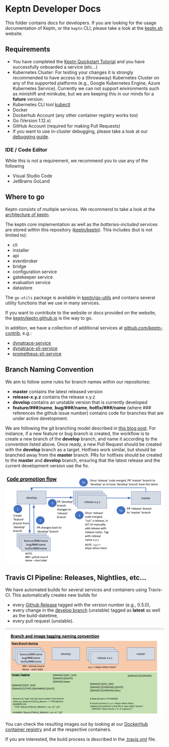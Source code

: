 # Keptn Developer Docs

This folder contains docs for developers. If you are looking for the usage documentation of Keptn, or the `keptn` CLI, 
 please take a look at the [keptn.sh](https://keptn.sh) website.

## Requirements

* You have completed the [Keptn Quickstart Tutorial](https://keptn.sh/docs/quickstart/) and you have successfully
  onboarded a service (etc...)
* Kubernetes Cluster: 
  For testing your changes it is strongly recommended to have access to a (throwaway) Kubernetes Cluster on any of the 
  supported platforms (e.g., Google Kubernetes Engine, Azure Kubernetes Service). Currently we can not support 
  environments such as minishift and minikube, but we are keeping this in our minds for a **future** version.
* Kubernetes CLI tool [kubectl](https://kubernetes.io/docs/tasks/tools/install-kubectl/)
* Docker
* Dockerhub Account (any other container registry works too)
* Go (Version 1.12.x)
* GitHub Account (required for making Pull Requests)
* If you want to use in-cluster debugging, please take a look at our [debugging guide](debugging.md).

### IDE / Code Editor

While this is not a requirement, we recommend you to use any of the following

* Visual Studio Code
* JetBrains GoLand


## Where to go

Keptn consists of multiple services. We recommend to take a look at the 
[architecture of keptn](https://keptn.sh/docs/0.5.0/concepts/architecture/).

The keptn core implementation as well as the *batteries-included* services are stored within this repository 
([keptn/keptn](https://github.com/keptn/keptn)). This includes (but is not limited to):

* cli
* installer
* api
* eventbroker
* bridge
* configuration service
* gatekeeper service
* evaluation service
* datastore

The `go-utils` package is available in [keptn/go-utils](https://github.com/keptn/go-utils/) and contains several 
 utility functions that we use in many services.

If you want to contribute to the website or docs provided on the website, the 
 [keptn/keptn.github.io](https://github.com/keptn/keptn.github.io/) is the way to go.

In addition, we have a collection of additional services at [github.com/keptn-contrib](https://github.com/keptn-contrib), e.g.:
* [dynatrace-service](https://github.com/keptn-contrib/dynatrace-service)
* [dynatrace-sli-service](https://github.com/keptn-contrib/dynatrace-sli-service)
* [prometheus-sli-service](https://github.com/keptn-contrib/prometheus-sli-service)


## Branch Naming Convention

We aim to follow some rules for branch names within our repositories:

* **master** contains the latest released version
* **release-x.y.z** contains the release x.y.z
* **develop** contains an unstable version that is currently developed
* **feature/###/name**, **bug/###/name**, **hotfix/###/name** (where ### references the github issue number) contains 
  code for branches that are under active development.

We are following the git branching model described in [this blog post](https://nvie.com/posts/a-successful-git-branching-model/).
For instance, if a new feature or bug branch is created, the workflow is to create a new branch of the **develop** 
 branch, and  name it according to the convention listed above. Once ready, a new Pull Request should be created with 
 the **develop** branch as a target. Hotfixes work similar, but should be branched away from the **master** branch. PRs
 for hotfixes should be created to the **master** and **develop** branch, ensuring that the latest release and the
 current development version use the fix.
  
![Branch Workflow](assets/git_branch_workflow.png "Git Branch Workflow")


## Travis CI Pipeline: Releases, Nightlies, etc...

We have automated builds for several services and containers using Travis-CI. This automatically creates new builds for

* every [Github Release](https://github.com/keptn/keptn/releases) tagged with the version number (e.g., 0.5.0),
* every change in the [develop branch](https://github.com/keptn/keptn/tree/develop) (unstable) tagged as **latest** as 
  well as the build-datetime,
* every pull request (unstable).

![Image Tags](assets/image_tags.png "Image Tags")

You can check the resulting images out by looking at our [DockerHub container registry](https://hub.docker.com/u/keptn)
 and at the respective containers.

If you are interested, the build process is described in the [.travis.yml](/.travis.yml) file.
